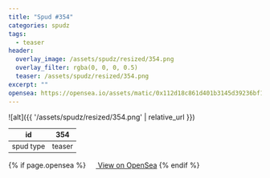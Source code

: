 ```yaml
---
title: "Spud #354"
categories: spudz
tags:
  - teaser
header:
  overlay_image: /assets/spudz/resized/354.png
  overlay_filter: rgba(0, 0, 0, 0.5)
  teaser: /assets/spudz/resized/354.png
excerpt: ""
opensea: https://opensea.io/assets/matic/0x112d18c861d401b3145d39236bf149f01e18beed/354
---
```

![alt]({{ '/assets/spudz/resized/354.png' | relative_url }})

| id | 354 |
|-|-|
| spud type | teaser |

{% if page.opensea %}
<a href="{{page.opensea}}" class="btn btn--info" onclick="window.open(this.href, '_blank'); return false;"><img src="/assets/images/opensea.svg" width="16px"><span>  View on OpenSea</span></a>
{% endif %}
